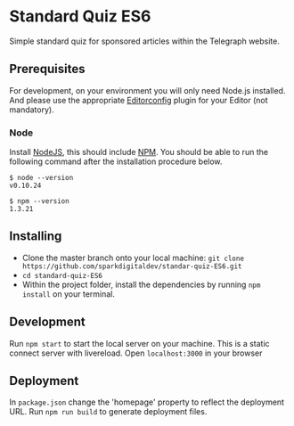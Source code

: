 # Standard Quiz ES6

Simple standard quiz for sponsored articles within the Telegraph website.

## Prerequisites

For development, on your environment you will only need Node.js installed.
And please use the appropriate [Editorconfig](http://editorconfig.org/) plugin for your Editor (not mandatory).

### Node

Install [NodeJS](http://nodejs.org/), this should include [NPM](https://npmjs.org/).
You should be able to run the following command after the installation procedure
below.

    $ node --version
    v0.10.24

    $ npm --version
    1.3.21

## Installing
* Clone the master branch onto your local machine: `git clone https://github.com/sparkdigitaldev/standar-quiz-ES6.git`
* `cd standard-quiz-ES6`
* Within the project folder, install the dependencies by running `npm install` on your terminal.

## Development
Run `npm start` to start the local server on your machine. This is a static connect server with livereload.
Open `localhost:3000` in your browser

## Deployment

In `package.json` change the 'homepage' property to reflect the deployment URL.
Run `npm run build` to generate deployment files.
